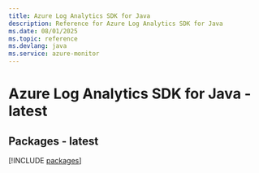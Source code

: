```yaml
---
title: Azure Log Analytics SDK for Java
description: Reference for Azure Log Analytics SDK for Java
ms.date: 08/01/2025
ms.topic: reference
ms.devlang: java
ms.service: azure-monitor
---
```

# Azure Log Analytics SDK for Java - latest
## Packages - latest
[!INCLUDE [packages](log-analytics-index.md)]